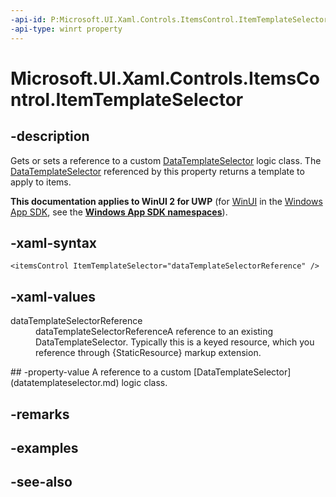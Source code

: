 ```yaml
---
-api-id: P:Microsoft.UI.Xaml.Controls.ItemsControl.ItemTemplateSelector
-api-type: winrt property
---
```


<!-- Property syntax
public Windows.UI.Xaml.Controls.DataTemplateSelector ItemTemplateSelector { get;  set; }
-->

# Microsoft.UI.Xaml.Controls.ItemsControl.ItemTemplateSelector

## -description
Gets or sets a reference to a custom [DataTemplateSelector](datatemplateselector.md) logic class. The [DataTemplateSelector](datatemplateselector.md) referenced by this property returns a template to apply to items.

**This documentation applies to WinUI 2 for UWP** (for [WinUI](/windows/apps/winui/winui3/) in the [Windows App SDK](/windows/apps/windows-app-sdk/), see the **[Windows App SDK namespaces](/windows/windows-app-sdk/api/winrt/)**).

## -xaml-syntax
```xaml
<itemsControl ItemTemplateSelector="dataTemplateSelectorReference" />
```


## -xaml-values
<dl><dt>dataTemplateSelectorReference</dt><dd>dataTemplateSelectorReferenceA reference to an existing DataTemplateSelector. Typically this is a keyed resource, which you reference through {StaticResource} markup extension.</dd>
</dl>
## -property-value
A reference to a custom [DataTemplateSelector](datatemplateselector.md) logic class.

## -remarks

## -examples

## -see-also
